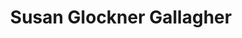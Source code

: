 ---
layout: layouts/profile.liquid
title: Susan Glockner Gallagher
id: susangallagher12
prefix: 
first: Susan
middle: Glockner
last: Gallagher
suffix: 
email: sgallagher@Bravanti.com
currentTitle: President & CEO
currentOrg: Bravanti
bio: Driving profitable growth strategically | Unique blend of people leadership skills and financial acumen<br /><br />Big 4 Accounting Firm Partner— Forensic Accounting & Business Development<br /><br />SELECT BOARD EXPERIENCE<br /><br />DOSE MEDIA, a private equity backed media company; 2019 – present<br /><br />Board Director&#58; re-energized company with prudent counsel resulting in new management and growth goals.<br /><br />BRAVANTI, (Formerly BPI group) a leadership talent consultancy with a global footprint; 2016– present<br /><br />Board Bravanti&#58; Led management buyout of this U.S. subsidiary, formerly named BPI Group U.S.<br /><br />Board Director, Bravanti.; 2016 – 2019; Board Director, BPI Group S.A., Paris, France; 2018 – 2019&#58; Established strategy to divest of Spain, and U.S. subsidiaries to focus growth within France and Europe.<br /><br />MERCY HOSPITAL & HEALTH SYSTEM, first hospital in Chicago established in 1852, seven locations, 2004 – present. Board Chair, 2013 - present. Board Director, Mercy Hospital & Health System, 2004 – present. &#58; Led Strategic Committee, Executive Committee, and Search Committee for new CEO. Led through an active shooter incident and Pandemic. Sold hospital system 2021.<br /><br />THE CHICAGO NETWORK, an organization of Chicago’s most influential women leaders, 2002 – present<br /><br />Chair, 2018 – 2019 Board Director, 2017 - 2020; Vice Chair, 2017- 2018 Led selection of new CEO<br /><br />CORPORATE STRATEGIC EXPERIENCE<br /><br />BRAVANTI, Chicago, IL (Formerly BPI group) 2016 – present<br /><br />CEO and President, Bravanti (management buyout of BPI GROUP U.S in 2019. and rebranded in 2021), 2019 - present<br /><br />Leading 200 personnel and 30 partner organizations globally with full P&L and budget responsibility.<br /><br />· Spearheaded recent management buyout, securing external investors, including a family office.<br /><br />CEO and President; International Management Team Member, BPI GROUP U.S., LLC, 2016 – 2019<br /><br />Responsible for U.S. operations, managed a team of 200 with 10 direct reports; reported to global CEO in Paris, France.<br /><br />· Increased EBITDA 80% first year and 160% in three years to deliver the best U.S. results in 15 years.<br /><br />PATINA SOLUTIONS, Chicago, IL 2013 – 2016<br /><br />A consulting firm for interim executive/management/advisory positions<br /><br />Chief Operating Officer and Executive Vice President<br /><br />With full P&L responsibility for Firm, oversaw 13 offices and 6 Managing Partners, and worked with Founder/CEO.<br /><br />· Increased revenue by 150%—Firm named an Inc. 5000 fastest-growing private company in America for four straight years.<br /><br />TRUE PARTNERS CONSULTING, Chicago, IL 2010 – 2013<br /><br />A private equity backed tax consulting startup firm<br /><br />Chief Operating Officer and Managing Director<br /><br />With full P&L responsibility for Firm’s five regions, oversight for six Regional Managing Directors, HR/IT, nine offices, 200 employees&#58; reignited growth by aligning partners, revenue, and profitability improvements that drove EBITDA increases.<br /><br />· Achieved Chicago office turnaround with 138% YOY EBITDA increase in 2012; grew revenue by 44% in two years.<br /><br />HURON CONSULTING GROUP, Chicago, IL 2002 – 2010<br /><br />Private equity backed spin off of Arthur Andersen’s consulting groups&#58; a NASDAQ-listed firm in two years<br /><br />Managing Director, Chicago; Executive Committee Member<br /><br />One of 25 Managing Directors/Founders.<br /><br />· Led company growth from startup to $200M in two years that resulted in Firm going public and continuing to $650M in revenues in eight years with 2,000 employees in 10 offices.<br /><br />ARTHUR ANDERSEN&#58; - 22-year career. Promoted to Partner, Forensic Accounting, Chicago Office Client Relationships
linkedin: linkedin.com/in/susangallagher2013
tiktok: 
twitter: 
aboutme: 
insta: 
orgURL: 
snapchat: 
personalURL: 
smallHeadshotURL: assets/images/headshots/
originalHeadshotURL: assets/images/headshots/
tags-experience: 
    - B2B
    - Corporate Development
    - Governance
    - HR / Human Resources
    - International
    - Marketing
    - P&L&#58; $0-$500M
    - Private Companies
    - Transformational and Growth
    - Accounting
    - B2B
    - Business Development
    - Corporate Development
    - DEI
    - Global
    - Governance
    - HR / Human Resources
    - International
    - Mergers & Acquisitions
    - Marketing
    - P&L&#58; $0-$500M
    - Private Companies
    - Transformational and Growth
    - Turnaround
tags-current-industries: 
    - Consulting
    - Hospitals
tags-current-position: 
    - CEO / Chief Executive Officer
    - Founder
    - Partner
    - President
tags-past-industries: 
    - Accounting
    - Consulting
    - Hospitals
tags-past-position: 
    - CEO / Chief Executive Officer
    - Chairman
tags-current-board-service: 
    - Corporate Private
    - Nonprofit
tags-past-board-service: 
    - Nonprofit
boards-current-corporate-private: 
    - Bravanti, member
    - Dose, member
boards-current-corporate-public: 
boards-current-nonprofit: 
    - Mercy Hospital and Health System, Chariman
boards-current-privateequity: 
boards-current-spac: 
boards-current-vc: 
boards-past-corporate-private: 
boards-past-corporate-public: 
boards-past-nonprofit: 
    - Boys & Girls Clubs of Chicago, Chairman, Governance, various committees
    - American Red Cross of Greater Chicago, various committees
    - Erickson Insititute, Audit committee
boards-past-privateequity: 
boards-past-spac: 
boards-past-vc: 
---